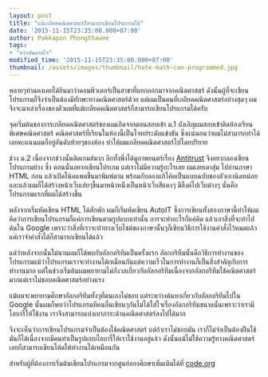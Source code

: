 ```yaml
---
layout: post
title: "แม้เกลียดคณิตศาสตร์ก็สามารถเขียนโปรแกรมได้"
date: '2015-11-15T23:35:00.000+07:00'
author: Pakkapon Phongthawee
tags:
- "แรงบันดาลใจ"
modified_time: '2015-11-15T23:35:00.000+07:00'
thumbnail: /assets/images/thumbnail/hate-math-can-programmed.jpg
---
```

หลายๆท่านคงเคยได้ยินมาว่าคอมพิวเตอร์เป็นสาขาที่แยกออกมาจากคณิตศาสตร์ ดังนั้นผู้ที่จะเขียนโปรแกรมก็จึงจำเป็นต้องมีทักษะทางคณิตศาสตร์ด้วย แต่ผมเป็นคนที่เกลียดคณิตศาสตร์อย่างสุดๆ ผมจึงจะมาเล่าเรื่องของตัวผมที่แม้เกลียดคณิตศาสตร์ก็สามารถเขียนโปรแกรมได้ครับ

จุดเริ่มต้นของการเกลียดคณิตศาสตร์ของผมเกิดจากตอนสอบเข้า ม.1 บังเอิญผมสอบเข้าติดห้องเรียนพิเศษคณิตศาสตร์ คณิตศาสตร์ที่เรียนในห้องนี้เป็นโจทย์ระดับแข่งขัน ซึ่งแน่นอนว่าผมไม่สามารถทำได้เลยคะแนนผมก็อยู่อันดับท้ายๆของห้อง ทำให้ผมเกลียดคณิตศาสตร์ไปโดยปริยาย

ช่วง ม.2 เนื่องจากช่วงนั้นติดเกมส์มาก อีกทั้งพึ่งได้ดูภาพยนตร์เรื่อง [Antitrust](http://www.imdb.com/title/tt0218817/) จึงอยากลองเขียนโปรแกรมบ้าง ซึ่ง ตอนนั้นอยากเขียนโปรเกม แต่เราไม่มีความรู้อะไรเลย ผมเลยเดาสุ่ม ไปอ่านภาษา HTML ก่อน แล้วเปิดโน้ตแพตขึ้นมาพิมพ์ตาม พร้อมกับลองแก้โค้ดเป็นแบบฉบับของตัวเองนิดหน่อย และแล้วผมก็ได้สร้างหน้าเว็บเฮ่ยๆขึ้นมาหน้าหน่ึงเป็นหน้าเว็บสีแดงๆ มีลิ้งค์ไปเว็บต่างๆ นั่นคือโปรแกรมแรกที่ผมได้สร้างขึ้น

หลังจากเริ่มหัดเขียน HTML ได้สักพัก ผมก็เริ่มหัดเขียน AutoIT ซึ่งการเขียนทั้งสองภาษานี้ทำให้ผมคิดว่าการเขียนโปรแกรมก็แค่การเขียนตามรูปแบบเท่านั้น การจะทำอะไรก็แค่คิด แล้วเอาสิ่งที่จะทำไปค้นใน Google เพราะว่าสิ่งที่เราจะทำทางเว็บไซต์ของภาษานั้นๆก็เขียนวิธีการใช้งานคำสั่งไว้หมดแล้ว แค่เราจำคำสั่งได้ก็สามารถเขียนได้แล้ว

แต่ว่าหลังจากนั้นไม่นานผมก็ได้พบกับอัลกอริทึมเป็นครั้งแรก อัลกอริทึมนั้นคือวิธีการทำงานของโปรแกรมแม้ว่าโปรแกรมเราจะทำงานได้เหมือนกันแต่ความเร็วในการทำงานก็เป็นสิ่งสำคัญกับการทำงานมาก แต่ในช่วงเริ่มต้นผมพยายามไม่กังวลเกี่ยวกับอัลกอริทึมเนื่องจากอัลกอริทึมใช้คณิตศาสตร์มากแต่เราไม่ชอบคณิตศาสตร์อย่างแรง

แม้ผมจะพยายามศึกษาอัลกอริทึมทั้งๆที่ตนเองไม่ชอบ แต่ระหว่างค้นหาเกี่ยวกับอัลกอริทึมไปใน Google นั้นผมก็พบว่าโปรแกรมทีคนอื่นเขียนๆกันไม่ได้ใส่ใจเรื่องอัลกอริทึมขนาดนั้นเพราะว่าเรามีไลบารี่ให้ใช้งาน เราจึงสามารถแบ่งเบาภาระด้านคณิตศาสตร์ลงไปได้มาก

จึงจะเห็นว่าการเขียนโปรแกรมจำเป็นต้องใช้คณิตศาสตร์ แต่ถ้าเราไม่ชอบมัน เราก็ไม่จำเป็นต้องฝืนใช้มันก็ได้เนื่องจากมีคนทำเป็นรูปแบบไลบารี่ให้เราใช้งานอยู่แล้ว ดังนั้นแม้ไม่ใช้ความรู้ทางคณิตศาสตร์เลยก็สามารถเขียนโค้ดให้ทำงานได้เหมือนกัน

สำหรับผู้ที่ต้องการเริ่มต้นเขียนโปรแกรมจากศูนย์ลองศึกษาเพิ่มเติมได้ที่ [code.org](http://code.org)

